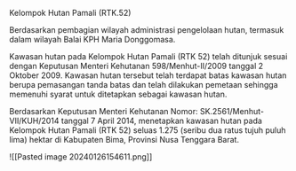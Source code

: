 Kelompok Hutan Pamali (RTK.52)

Berdasarkan pembagian wilayah administrasi pengelolaan hutan, termasuk dalam wilayah Balai KPH Maria Donggomasa.

Kawasan hutan pada Kelompok Hutan Pamali (RTK 52) telah ditunjuk sesuai dengan Keputusan Menteri Kehutanan 598/Menhut-II/2009 tanggal 2 Oktober 2009. Kawasan hutan tersebut telah terdapat batas kawasan hutan berupa pemasangan tanda batas dan telah dilakukan pemetaan sehingga memenuhi syarat untuk ditetapkan sebagai kawasan hutan.

Berdasarkan Keputusan Menteri Kehutanan Nomor: SK.2561/Menhut-VII/KUH/2014 tanggal 7 April 2014, menetapkan kawasan hutan pada Kelompok Hutan Pamali (RTK 52) seluas 1.275 (seribu dua ratus tujuh puluh lima) hektar di Kabupaten Bima, Provinsi Nusa Tenggara Barat.

![[Pasted image 20240126154611.png]]